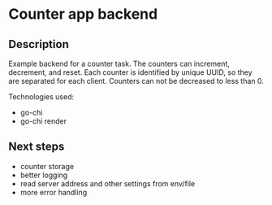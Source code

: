 # Counter app backend

## Description

Example backend for a counter task.
The counters can increment, decrement, and reset.
Each counter is identified by unique UUID, so they are separated for each client.
Counters can not be decreased to less than 0.

Technologies used:
- go-chi
- go-chi render

## Next steps

- counter storage
- better logging
- read server address and other settings from env/file
- more error handling
